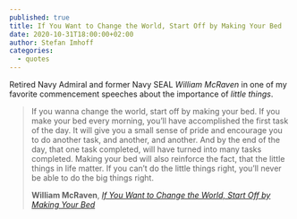 ```yaml
---
published: true
title: If You Want to Change the World, Start Off by Making Your Bed
date: 2020-10-31T18:00:00+02:00
author: Stefan Imhoff
categories:
  - quotes
---
```


Retired Navy Admiral and former Navy SEAL _William McRaven_ in one of my favorite commencement speeches about the importance of _little things_.

> If you wanna change the world, start off by making your bed. If you make your bed every morning, you’ll have accomplished the first task of the day. It will give you a small sense of pride and encourage you to do another task, and another, and another. And by the end of the day, that one task completed, will have turned into many tasks completed. Making your bed will also reinforce the fact, that the little things in life matter. If you can’t do the little things right, you’ll never be able to do the big things right.
>
> **William McRaven**, _[If You Want to Change the World, Start Off by Making Your Bed](https://www.youtube.com/watch?v=3sK3wJAxGfs)_
